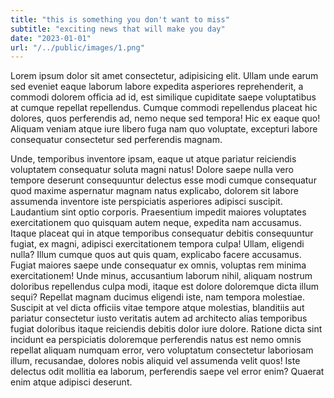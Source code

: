 ```yaml
---
title: "this is something you don't want to miss"
subtitle: "exciting news that will make you day"
date: "2023-01-01"
url: "/../public/images/1.png"
---
```


Lorem ipsum dolor sit amet consectetur, adipisicing elit. Ullam unde earum sed eveniet eaque laborum labore expedita asperiores reprehenderit, a commodi dolorem officia ad id, est similique cupiditate saepe voluptatibus at cumque repellat repellendus. Cumque commodi repellendus placeat hic dolores, quos perferendis ad, nemo neque sed tempora! Hic ex eaque quo! Aliquam veniam atque iure libero fuga nam quo voluptate, excepturi labore consequatur consectetur sed perferendis magnam.

Unde, temporibus inventore ipsam, eaque ut atque pariatur reiciendis voluptatem consequatur soluta magni natus! Dolore saepe nulla vero tempore deserunt consequuntur delectus esse modi cumque consequatur quod maxime aspernatur magnam natus explicabo, dolorem sit labore assumenda inventore iste perspiciatis asperiores adipisci suscipit. Laudantium sint optio corporis. Praesentium impedit maiores voluptates exercitationem quo quisquam autem neque, expedita nam accusamus. Itaque placeat qui in atque temporibus consequatur debitis consequuntur fugiat, ex magni, adipisci exercitationem tempora culpa! Ullam, eligendi nulla? Illum cumque quos aut quis quam, explicabo facere accusamus. Fugiat maiores saepe unde consequatur ex omnis, voluptas rem minima exercitationem! Unde minus, accusantium laborum nihil, aliquam nostrum doloribus repellendus culpa modi, itaque est dolore doloremque dicta illum sequi? Repellat magnam ducimus eligendi iste, nam tempora molestiae. Suscipit at vel dicta officiis vitae tempore atque molestias, blanditiis aut pariatur consectetur iusto veritatis autem ad architecto alias temporibus fugiat doloribus itaque reiciendis debitis dolor iure dolore. Ratione dicta sint incidunt ea perspiciatis doloremque perferendis natus est nemo omnis repellat aliquam numquam error, vero voluptatum consectetur laboriosam illum, recusandae, dolores nobis aliquid vel assumenda velit quos! Iste delectus odit mollitia ea laborum, perferendis saepe vel error enim? Quaerat enim atque adipisci deserunt.
